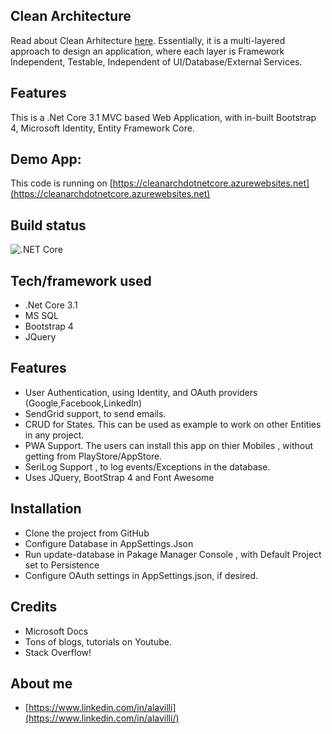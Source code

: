 ## Clean Architecture
Read about Clean Arhitecture [here](https://blog.cleancoder.com/uncle-bob/2012/08/13/the-clean-architecture.html). Essentially, it is a multi-layered approach to design an application, where each layer is
Framework Independent, Testable, Independent of UI/Database/External Services.

## Features
This is a .Net Core 3.1 MVC based Web Application, with in-built Bootstrap 4, Microsoft Identity, Entity Framework Core.

## Demo App:
This code is running on [https://cleanarchdotnetcore.azurewebsites.net](https://cleanarchdotnetcore.azurewebsites.net)

## Build status
![.NET Core](https://github.com/naveenalavilli/CleanArchitecture/workflows/.NET%20Core/badge.svg)

  

## Tech/framework used
* .Net Core 3.1
* MS SQL
* Bootstrap 4
* JQuery

## Features
* User Authentication, using Identity, and OAuth providers (Google,Facebook,LinkedIn)
* SendGrid support, to send emails.
* CRUD for States. This can be used as example to work on other Entities in any project.
* PWA Support. The users can install this app on thier Mobiles , without getting from PlayStore/AppStore.
* SeriLog Support , to log events/Exceptions in the database.
* Uses JQuery, BootStrap 4 and Font Awesome

## Installation
* Clone the project from GitHub
* Configure Database in AppSettings.Json
* Run update-database in Pakage Manager Console , with Default Project set to Persistence
* Configure OAuth settings in AppSettings.json, if desired.

## Credits
* Microsoft Docs
* Tons of blogs, tutorials on Youtube.
* Stack Overflow!

## About me
* [https://www.linkedin.com/in/alavilli](https://www.linkedin.com/in/alavilli/)
